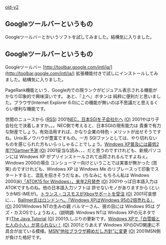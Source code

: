 [old-v2](ig011026-orig.html)

## Googleツールバーというもの

Googleツールバーとかいうソフトを試してみました。結構気に入りました。






## Googleツールバーというもの

Googleツールバー
  [http://toolbar.google.com/intl/ja/](http://toolbar.google.com/intl/ja/)
  拡張機能付きで試しにインストールしてみました。結構気に入りました。


PageRank機能という、Google内での現ランクがビジュアル表示される機能が かなり印象的で興味深いです。
あと、『上へ』ボタンは 純粋に便利だと思いました。ブラウザ(Internet Explorer
6.0)にこの機能が無いのは不思議だと思えるくらい便利な機能です。



世間のニュースから ([RSS](ig011026-news.xml)) 2001[NEC，日本SGIを子会社化へ](http://www.zdnet.co.jp/news/bursts/0110/26/nec_sgi.html) [(O)](http://www.zdnet.co.jp/news/bursts/0110/26/nec_sgi.html) 2001やはり子会社化で決着しますか。。。NEC側で考えると、日本SGIの現有能力は 貴重で有力な財産でしょう。有効活用すれば、かなり企業の特色・メリットが出せそうですね。Unix系ノウハウが豊富ですもの。一方 SGIファンとしては、やり切れないものを感じられた方もいらっしゃることでしょう。[Windows XP普及には最低2年??Gartner予測](http://www.zdnet.co.jp/news/0110/26/b_1025_03.html) [(O)](http://www.zdnet.co.jp/news/0110/26/b_1025_03.html) 2001妥当な読み、、、だと思うのですけれども、新規パソコンには Windows XP がプリインストールされて出荷されるんですよねぇ。Windows 2000の場合 コンシューマー向けということでは実害が無かった (苦笑) のですけれども、Windows XP は Windows Me のリプレースって印象でスタートすると、混乱を招きそうだなぁ。(ちなみに もちろん私は Windows 2000派)[「ATOK15 for Windows」，来年2月発売](http://www.zdnet.co.jp/news/bursts/0110/25/just.html) [(O)](http://www.zdnet.co.jp/news/bursts/0110/25/just.html) 2001やっぱ日本語入力は ATOKですものね。他の日本語入力ソフトは 許せないモノがありますから (というかMS-IMEが)。[トランス・コスモスがXboxサポートを受注](http://www.zdnet.co.jp/news/bursts/0110/25/transcosmos.html) [(O)](http://www.zdnet.co.jp/news/bursts/0110/25/transcosmos.html) 2001可哀想に、、、[Ballmer氏はロンドンへ。「Windows XPはWindows 95の2倍売れる」](http://www.zdnet.co.jp/news/0110/26/b_1025_02.html) [(O)](http://www.zdnet.co.jp/news/0110/26/b_1025_02.html) 2001Windows NTの生みの親 バルマーさん、彼の目には Windows 95は グズ・カスOSでしょうねぇ。(説明調: Windows NTは Windows XPの元ネタです)[The Java Tutorial](http://java.sun.com/docs/books/tutorial/) [(O)](http://java.sun.com/docs/books/tutorial/) 2001久しぶりの更新です。[Windows XPで「白雪姫と七人の小人」が見られない！](http://www.zdnet.co.jp/news/0110/26/b_1025_17.html) [(O)](http://www.zdnet.co.jp/news/0110/26/b_1025_17.html) 2001とりあえず Windows XPのDVD関連に不具合が出ている模様。[MSN“他社ブラウザ締めだし方針”に変更](http://www.zdnet.co.jp/news/0110/26/b_1025_11.html) [(O)](http://www.zdnet.co.jp/news/0110/26/b_1025_11.html) 2001MSN側が負けた格好です。